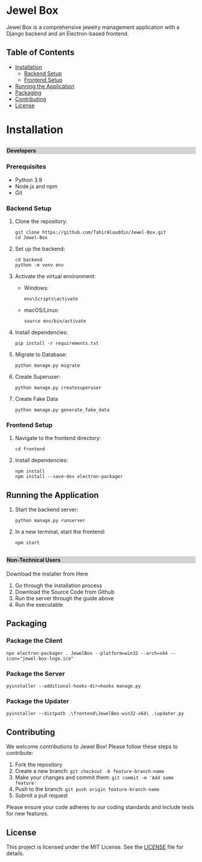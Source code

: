 # Jewel Box

Jewel Box is a comprehensive jewelry management application with a Django backend and an Electron-based frontend.

## Table of Contents
- [Installation](#installation)
  - [Backend Setup](#backend-setup)
  - [Frontend Setup](#frontend-setup)
- [Running the Application](#running-the-application)
- [Packaging](#packaging)
- [Contributing](#contributing)
- [License](#license)

# Installation

## <h4 style='background: lightgrey; padding: 1px'>Developers</h4>

### Prerequisites
- Python 3.9
- Node.js and npm
- Git

### Backend Setup

1. Clone the repository:
   ```
   git clone https://github.com/TahirAlauddin/Jewel-Box.git
   cd Jewel-Box
   ```

2. Set up the backend:
   ```
   cd backend
   python -m venv env
   ```

3. Activate the virtual environment:
   - Windows:
     ```
     env\Scripts\activate
     ```
   - macOS/Linux:
     ```
     source env/bin/activate
     ```

4. Install dependencies:
   ```
   pip install -r requirements.txt
   ```

5. Migrate to Database:

   ```
   python manage.py migrate
   ```

6. Create Superuser:
   ```
   python manage.py createsuperuser
   ```

7. Create Fake Data
   ```
   python manage.py generate_fake_data
   ```

### Frontend Setup

1. Navigate to the frontend directory:
   ```
   cd frontend
   ```

2. Install dependencies:
   ```
   npm install
   npm install --save-dev electron-packager
   ```

## Running the Application

1. Start the backend server:
   ```
   python manage.py runserver
   ```

2. In a new terminal, start the frontend:
   ```
   npm start
   ```

## <h4 style='background: lightgrey; padding: 1px'>Non-Technical Users</h4>

Download the installer from <a>Here</a>

1. Go through the installation process
2. Download the Source Code from Github
3. Run the server through the guide above
4. Run the executable

## Packaging

### Package the Client
```
npx electron-packager . JewelBox --platform=win32 --arch=x64 --icon="jewel-box-logo.ico"
```

### Package the Server
```
pyinstaller --additional-hooks-dir=hooks manage.py
```

### Package the Updater
```
pyinstaller --distpath .\frontend\JewelBox-win32-x64\ .\updater.py
```

## Contributing

We welcome contributions to Jewel Box! Please follow these steps to contribute:

1. Fork the repository
2. Create a new branch: `git checkout -b feature-branch-name`
3. Make your changes and commit them: `git commit -m 'Add some feature'`
4. Push to the branch: `git push origin feature-branch-name`
5. Submit a pull request

Please ensure your code adheres to our coding standards and include tests for new features.

## License

This project is licensed under the MIT License. See the [LICENSE](LICENSE) file for details.